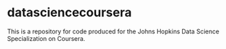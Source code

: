 # datasciencecoursera
This is a repository for code produced for the Johns Hopkins Data Science Specialization on Coursera.
